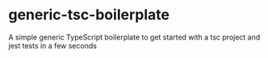# generic-tsc-boilerplate
A simple generic TypeScript boilerplate to get started with a tsc project and jest tests in a few seconds
